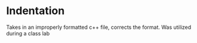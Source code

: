 # Indentation
Takes in an improperly formatted c++ file, corrects the format.
Was utilized during a class lab
